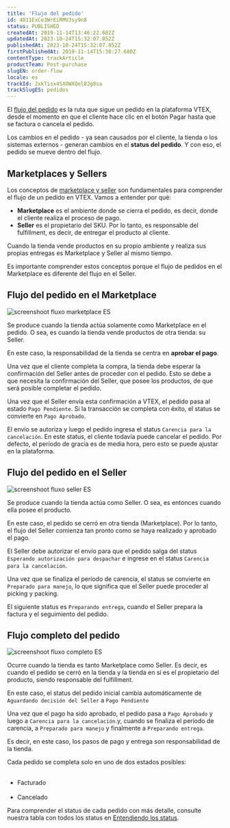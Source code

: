 ```yaml
---
title: 'Flujo del pedido'
id: 4811ExCe3WrEiRMV3sy9n8
status: PUBLISHED
createdAt: 2019-11-14T13:46:22.682Z
updatedAt: 2023-10-24T15:32:07.852Z
publishedAt: 2023-10-24T15:32:07.852Z
firstPublishedAt: 2019-11-14T15:38:27.680Z
contentType: trackArticle
productTeam: Post-purchase
slugEN: order-flow
locale: es
trackId: 2xkTisx4SXOWXQel8Jg8sa
trackSlugES: pedidos
---
```


El [flujo del pedido](/es/tutorial/order-flow-and-status--tutorials_196) es la ruta que sigue un pedido en la plataforma VTEX, desde el momento en que el cliente hace clic en el botón Pagar hasta que se factura o cancela el pedido.

Los cambios en el pedido - ya sean causados por el cliente, la tienda o los sistemas externos - generan cambios en el __status del pedido__. Y con eso, el pedido se mueve dentro del flujo.

## Marketplaces y Sellers

Los conceptos de [marketplace y seller](/es/tutorial/estrategias-de-marketplace-na-vtex--tutorials_402) son fundamentales para comprender el flujo de un pedido en VTEX. Vamos a entender por qué:

- __Marketplace__ es el ambiente donde se cierra el pedido, es decir, donde el cliente realiza el proceso de pago.
- __Seller__ es el propietario del SKU. Por lo tanto, es responsable del fulfillment, es decir, de entregar el producto al cliente.

<div class="alert alert-info">
Cuando la tienda vende productos en su propio ambiente y realiza sus propias entregas es Marketplace y Seller al mismo tiempo.
</div>

Es importante comprender estos conceptos porque el flujo de pedidos en el Marketplace es diferente del flujo en el Seller.

## Flujo del pedido en el Marketplace

![screenshoot fluxo marketplace ES](https://images.ctfassets.net/alneenqid6w5/2ehRbL33XqtPTTF8DoHtvT/49e8aad025ddba81b5f3d169a040d9f2/screenshoot_fluxo_marketplace_ES.JPG)

Se produce cuando la tienda actúa solamente como Marketplace en el pedido. O sea, es cuando la tienda vende productos de otra tienda: su Seller.

En este caso, la responsabilidad de la tienda se centra en __aprobar el pago__.

Una vez que el cliente completa la compra, la tienda debe esperar la confirmación del Seller antes de proceder con el pedido. Esto se debe a que necesita la confirmación del Seller, que posee los productos, de que será posible completar el pedido.

Una vez que el Seller envía esta confirmación a VTEX, el pedido pasa al estado `Pago Pendiente`. Si la transacción se completa con éxito, el status se convierte en `Pago Aprobado`.

El envío se autoriza y luego el pedido ingresa el status `Carencia para la cancelación`. En este status, el cliente todavía puede cancelar el pedido. Por defecto, el período de gracia es de media hora, pero esto se puede ajustar en la plataforma.

## Flujo del pedido en el Seller

![screenshoot fluxo seller ES](https://images.ctfassets.net/alneenqid6w5/eEAFKk01PalVIOQFHrPUr/e10848ee747ff9c9334489d871fde01e/screenshoot_fluxo_seller_ES.JPG)

Se produce cuando la tienda actúa como Seller. O sea, es entonces cuando ella posee el producto.

En este caso, el pedido se cerró en otra tienda (Marketplace). Por lo tanto, el flujo del Seller comienza tan pronto como se haya realizado y aprobado el pago.

El Seller debe autorizar el envío para que el pedido salga del status `Esperando autorización para despachar` e ingrese en el status `Carencia para la cancelación`.

Una vez que se finaliza el período de carencia, el status se convierte en `Preparado para manejo`, lo que significa que el Seller puede proceder al picking y packing.

El siguiente status es `Preparando entrega`, cuando el Seller prepara la factura y el seguimiento del pedido.

## Flujo completo del pedido

![screenshoot fluxo completo ES](https://images.ctfassets.net/alneenqid6w5/35UAHChmiqzGYFTsKDEnRI/ae60c51044ef99dab1c262fb73afc5ad/screenshoot_fluxo_completo_ES.JPG)

Ocurre cuando la tienda es tanto Marketplace como Seller. Es decir, es cuando el pedido se cerró en la tienda y la tienda en sí es el propietario del producto, siendo responsable del fulfillment.

En este caso, el status del pedido inicial cambia automáticamente de `Aguardando decisión del Seller` a `Pago Pendiente`

Una vez que el pago ha sido aprobado, el pedido pasa a `Pago Aprobado` y luego a `Carencia para la cancelación`.y, cuando se finaliza el período de carencia, a `Preparado para manejo` y finalmente a `Preparando entrega`.

Es decir, en este caso, los pasos de pago y entrega son responsabilidad de la tienda.

<div class="alert alert-info">
Cada pedido se completa solo en uno de dos estados posibles:<br>
<ul>
  <li>Facturado</li>
  <li>Cancelado</li>
</ul>
</div>

<div class="alert alert-info">
Para comprender el status de cada pedido con más detalle, consulte nuestra tabla con todos los status en <a href="https://help.vtex.com/es/tutorial/fluxo-de-pedido--tutorials_196#entiendo-los-estados">Entendiendo los status</a>.
</div>
